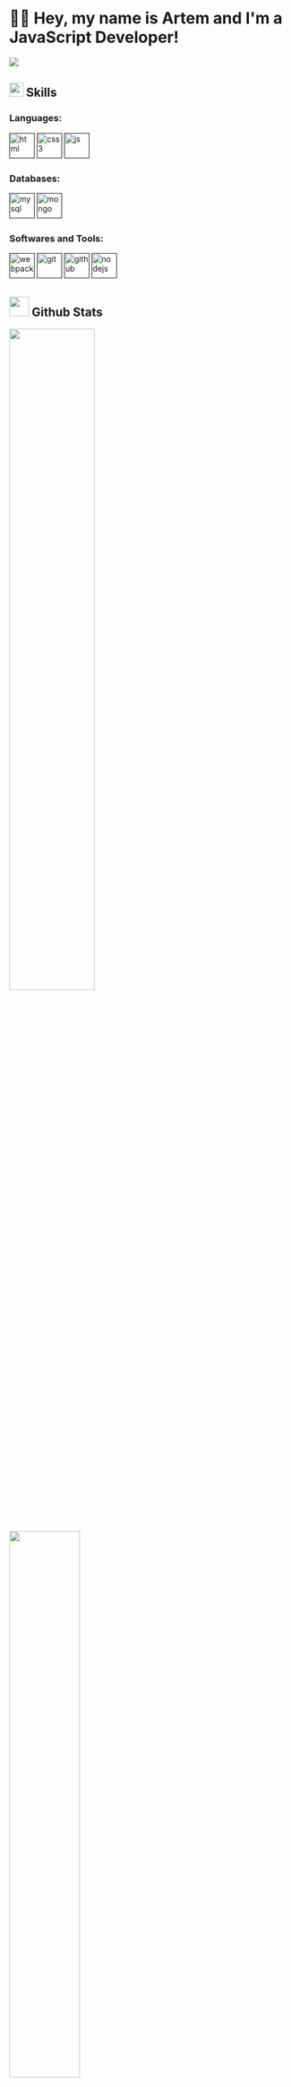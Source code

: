 # 👋🏻 Hey, my name is Artem and I'm a JavaScript Developer!
<img src="https://user-images.githubusercontent.com/73097560/115834477-dbab4500-a447-11eb-908a-139a6edaec5c.gif"><br>
## <img src="https://media2.giphy.com/media/QssGEmpkyEOhBCb7e1/giphy.gif?cid=ecf05e47a0n3gi1bfqntqmob8g9aid1oyj2wr3ds3mg700bl&rid=giphy.gif" width ="25"><b> Skills</b>

### Languages:
[<img src="https://cdn.jsdelivr.net/gh/devicons/devicon/icons/html5/html5-original.svg" alt="html" width="45" height="45"/>]()
[<img src="https://cdn.jsdelivr.net/gh/devicons/devicon/icons/css3/css3-original.svg" alt="css3" width="45" height="45"/>]()
[<img src="https://cdn.jsdelivr.net/gh/devicons/devicon/icons/javascript/javascript-original.svg" alt="js" width="45" height="45"/>]()

### Databases:
[<img src="https://cdn.jsdelivr.net/gh/devicons/devicon/icons/mysql/mysql-plain.svg" alt="mysql" width="45" height="45" />]()
[<img src="https://cdn.jsdelivr.net/gh/devicons/devicon/icons/mongodb/mongodb-plain.svg" alt="mongo" width="45" height="45" />]()

### Softwares and Tools:
[<img src="https://cdn.jsdelivr.net/gh/devicons/devicon/icons/webpack/webpack-original.svg" alt="webpack" width="45" height="45" />]()
[<img src="https://cdn.jsdelivr.net/gh/devicons/devicon/icons/git/git-plain.svg" alt="git" width="45" height="45" />]()
[<img src="https://cdn.jsdelivr.net/gh/devicons/devicon/icons/github/github-original.svg" alt="github" width="45" height="45" />]()
[<img src="https://cdn.jsdelivr.net/gh/devicons/devicon/icons/nodejs/nodejs-plain-wordmark.svg" alt="nodejs" width="45" height="45" />]()



## <img src="https://media.giphy.com/media/iY8CRBdQXODJSCERIr/giphy.gif" width="35"><b> Github Stats </b>
<img src="https://github-readme-stats.vercel.app/api?username=goldengidora&include_all_commits=true&show_icons=true&theme=tokyonight" width="55%"/>
<img src="https://github-readme-stats.vercel.app/api/top-langs/?username=goldengidora&layout=compact&theme=tokyonight" width="50%"/>

## ✉️ Contacts
[<img src="https://cdn.jsdelivr.net/gh/devicons/devicon/icons/linkedin/linkedin-original.svg" alt="linkedin" width="45" height="45" />](https://www.linkedin.com/in/goldengidora/)
[<img src="https://cdn-icons-png.flaticon.com/512/2111/2111646.png" alt="telegram" width="45" height="45" />](https://t.me/goldengidora)
